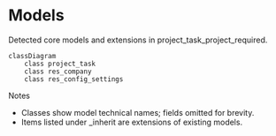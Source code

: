 # Models

Detected core models and extensions in project_task_project_required.

```mermaid
classDiagram
    class project_task
    class res_company
    class res_config_settings
```

Notes
- Classes show model technical names; fields omitted for brevity.
- Items listed under _inherit are extensions of existing models.

